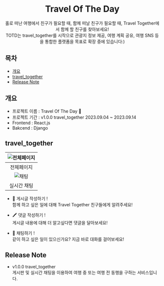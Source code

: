 <div align="center">
  <h1>Travel Of The Day</h1>
  홀로 떠난 여행에서 친구가 필요할 때, 함께 떠날 친구가 필요할 때, Travel Together에서 함께 할 친구를 찾아보세요!<br/>
  TOTD는 travel_together를 시작으로 관광지 정보 제공, 여행 계획 공유, 여행 SNS 등을 통합한 플랫폼을 목표로 확장 중에 있습니다:)
</div>

## 목차
  - [개요](#개요) 
  - [travel_together](#travel_together)
  - [Release Note](#release-note)
## 개요
- 프로젝트 이름 : Travel Of The Day 🚙
- 프로젝트 기간 : v1.0.0 travel_together 2023.09.04 ~ 2023.09.14
- Frontend : React.js
- Bakcend : Django

## travel_together
  |![전체페이지](https://github.com/Gobyungyong/Gobyungyong/assets/133102316/7f005480-4374-4fce-9699-d24e24bf7365)|
  |:---:|
  |전체페이지|
  |![채팅](https://github.com/Gobyungyong/Gobyungyong/assets/133102316/b7c60e36-935e-4869-9712-1422c83f6c3d)|
  |실시간 채팅|
  
  
  - 📄 게시글 작성하기 ! <br/>
  함께 하고 싶은 일에 대해 Travel Together 친구들에게 알려주세요!
  
  - 🖍 댓글 작성하기 !  <br/>
  게시글 내용에 대해 더 알고싶다면 댓글을 달아보세요!
  
  - 💬 채팅하기 ! <br/>
  같이 하고 싶은 일이 있으신가요? 지금 바로 대화를 걸어보세요!

## Release Note

  - v1.0.0 travel_together <br/>
  게시판 및 실시간 채팅을 이용하여 여행 중 또는 여행 전 동행을 구하는 서비스입니다.

